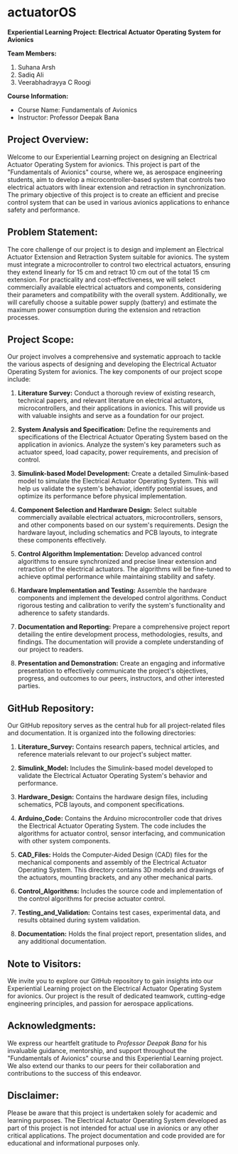 # actuatorOS
**Experiential Learning Project: Electrical Actuator Operating System for Avionics**

**Team Members:**
1. Suhana Arsh
2. Sadiq Ali
3. Veerabhadrayya C Roogi

**Course Information:**
- Course Name: Fundamentals of Avionics
- Instructor: Professor Deepak Bana

## Project Overview:

Welcome to our Experiential Learning project on designing an Electrical Actuator Operating System for avionics. This project is part of the "Fundamentals of Avionics" course, where we, as aerospace engineering students, aim to develop a microcontroller-based system that controls two electrical actuators with linear extension and retraction in synchronization. The primary objective of this project is to create an efficient and precise control system that can be used in various avionics applications to enhance safety and performance.

## Problem Statement:

The core challenge of our project is to design and implement an Electrical Actuator Extension and Retraction System suitable for avionics. The system must integrate a microcontroller to control two electrical actuators, ensuring they extend linearly for 15 cm and retract 10 cm out of the total 15 cm extension. For practicality and cost-effectiveness, we will select commercially available electrical actuators and components, considering their parameters and compatibility with the overall system. Additionally, we will carefully choose a suitable power supply (battery) and estimate the maximum power consumption during the extension and retraction processes.

## Project Scope:

Our project involves a comprehensive and systematic approach to tackle the various aspects of designing and developing the Electrical Actuator Operating System for avionics. The key components of our project scope include:

1. **Literature Survey:**
   Conduct a thorough review of existing research, technical papers, and relevant literature on electrical actuators, microcontrollers, and their applications in avionics. This will provide us with valuable insights and serve as a foundation for our project.

2. **System Analysis and Specification:**
   Define the requirements and specifications of the Electrical Actuator Operating System based on the application in avionics. Analyze the system's key parameters such as actuator speed, load capacity, power requirements, and precision of control.

3. **Simulink-based Model Development:**
   Create a detailed Simulink-based model to simulate the Electrical Actuator Operating System. This will help us validate the system's behavior, identify potential issues, and optimize its performance before physical implementation.

4. **Component Selection and Hardware Design:**
   Select suitable commercially available electrical actuators, microcontrollers, sensors, and other components based on our system's requirements. Design the hardware layout, including schematics and PCB layouts, to integrate these components effectively.

5. **Control Algorithm Implementation:**
   Develop advanced control algorithms to ensure synchronized and precise linear extension and retraction of the electrical actuators. The algorithms will be fine-tuned to achieve optimal performance while maintaining stability and safety.

6. **Hardware Implementation and Testing:**
   Assemble the hardware components and implement the developed control algorithms. Conduct rigorous testing and calibration to verify the system's functionality and adherence to safety standards.

7. **Documentation and Reporting:**
   Prepare a comprehensive project report detailing the entire development process, methodologies, results, and findings. The documentation will provide a complete understanding of our project to readers.

8. **Presentation and Demonstration:**
   Create an engaging and informative presentation to effectively communicate the project's objectives, progress, and outcomes to our peers, instructors, and other interested parties.

## GitHub Repository:

Our GitHub repository serves as the central hub for all project-related files and documentation. It is organized into the following directories:

1. **Literature_Survey:** Contains research papers, technical articles, and reference materials relevant to our project's subject matter.

2. **Simulink_Model:** Includes the Simulink-based model developed to validate the Electrical Actuator Operating System's behavior and performance.

3. **Hardware_Design:** Contains the hardware design files, including schematics, PCB layouts, and component specifications.
   
5. **Arduino_Code:** Contains the Arduino microcontroller code that drives the Electrical Actuator Operating System. The code includes the algorithms for actuator control, sensor interfacing, and communication with other system components.
   
7. **CAD_Files:** Holds the Computer-Aided Design (CAD) files for the mechanical components and assembly of the Electrical Actuator Operating System. This directory contains 3D models and drawings of the actuators, mounting brackets, and any other mechanical parts.
   
9. **Control_Algorithms:** Includes the source code and implementation of the control algorithms for precise actuator control.

10. **Testing_and_Validation:** Contains test cases, experimental data, and results obtained during system validation.

11. **Documentation:** Holds the final project report, presentation slides, and any additional documentation.


## Note to Visitors:

We invite you to explore our GitHub repository to gain insights into our Experiential Learning project on the Electrical Actuator Operating System for avionics. Our project is the result of dedicated teamwork, cutting-edge engineering principles, and passion for aerospace applications.

## Acknowledgments:

We express our heartfelt gratitude to *Professor Deepak Bana* for his invaluable guidance, mentorship, and support throughout the "Fundamentals of Avionics" course and this Experiential Learning project. We also extend our thanks to our peers for their collaboration and contributions to the success of this endeavor.

## Disclaimer:

Please be aware that this project is undertaken solely for academic and learning purposes. The Electrical Actuator Operating System developed as part of this project is not intended for actual use in avionics or any other critical applications. The project documentation and code provided are for educational and informational purposes only.
